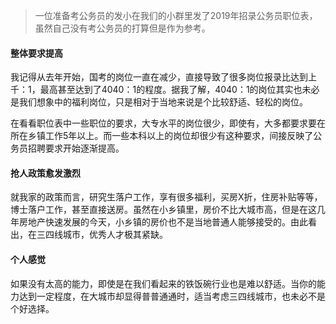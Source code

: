 > 一位准备考公务员的发小在我们的小群里发了2019年招录公务员职位表，虽然自己没有考公务员的打算但是作为参考。  
  
#### 整体要求提高  
我记得从去年开始，国考的岗位一直在减少，直接导致了很多岗位报录比达到上千：1，最高甚至达到了4040：1的程度。据我了解，4040：1的岗位其实也未必是我们想象中的福利岗位，只是相对于当地来说是个比较舒适、轻松的岗位。  
  
在看看职位表中一些职位的要求，大专水平的岗位很少，即使有，大多都要求要在所在乡镇工作5年以上。而一些本科以上的岗位却很少有这种要求，间接反映了公务员招聘要求开始逐渐提高。 
  
#### 抢人政策愈发激烈  
就我家的政策而言，研究生落户工作，享有很多福利，买房X折，住房补贴等等，博士落户工作，甚至直接送房。虽然在小乡镇里，房价不比大城市高，但是在这几年房地产快速发展的今天，小乡镇的房价也不是当地普通人能够接受的。由此看出，在三四线城市，优秀人才极其紧缺。 
  
#### 个人感觉 
如果没有太高的能力，即使是在我们看起来的铁饭碗行业也是难以舒适。当你的能力达到一定程度，在大城市却显得普普通通时，适当考虑三四线城市，也未必不是个好选择。